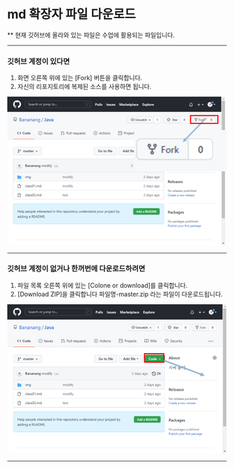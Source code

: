 # md 확장자 파일 다운로드 
** 현재 깃허브에 올라와 있는 파일은 수업에 활용되는 파일입니다. 

-----------------------------------------------


### 깃허브 계정이 있다면
1. 화면 오른쪽 위에 있는 [Fork] 버튼을 클릭합니다.
2. 자신의 리포지토리에 복제된 소스를 사용하면 됩니다.

![첫 번째 사진](./img/git1.png)


----------------------------------------------

### 깃허브 계정이 없거나 한꺼번에 다운로드하려면
1. 파일 목록 오른쪽 위에 있는 [Colone or download]를 클릭합니다. 
2. [Download ZIP]을 클릭합니다 파일명-master.zip 라는 파일이 다운로드됩니다.

![두 번째 사진](./img/git2.png)

----------------------------------------------
